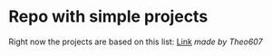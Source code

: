 # Repo with simple projects
Right now the projects are based on this list:
[Link](https://github.com/karan/projects)
*made by Theo607*
